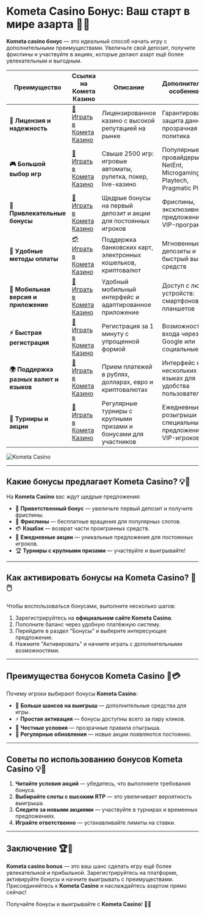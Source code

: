 # Kometa Casino Бонус: Ваш старт в мире азарта 🎁✨

**Kometa casino бонус** — это идеальный способ начать игру с дополнительными преимуществами. Увеличьте свой депозит, получите фриспины и участвуйте в акциях, которые делают азарт ещё более увлекательным и выгодным.

| **Преимущество**                      | **Ссылка на Комета Казино**                | **Описание**                                       | **Дополнительные особенности**                     |
|----------------------------------------|--------------------------------------------|--------------------------------------------------|--------------------------------------------------|
| **🎰 Лицензия и надежность**           | [💎 Играть в Комета Казино](https://brandplay.link/8ZymQJV8) | Лицензированное казино с высокой репутацией на рынке | Гарантированная защита данных и прозрачная политика |
| **🎮 Большой выбор игр**               | [🎉 Играть в Комета Казино](https://brandplay.link/8ZymQJV8) | Свыше 2500 игр: игровые автоматы, рулетка, покер, live-казино | Популярные провайдеры: NetEnt, Microgaming, Playtech, Pragmatic Play |
| **🎁 Привлекательные бонусы**          | [🎯 Играть в Комета Казино](https://brandplay.link/8ZymQJV8) | Щедрые бонусы на первый депозит и акции для постоянных игроков | Фриспины, эксклюзивные предложения и VIP-программы |
| **💸 Удобные методы оплаты**           | [💳 Играть в Комета Казино](https://brandplay.link/8ZymQJV8) | Поддержка банковских карт, электронных кошельков, криптовалют | Мгновенные депозиты и быстрый вывод средств |
| **📱 Мобильная версия и приложение**   | [🚀 Играть в Комета Казино](https://brandplay.link/8ZymQJV8) | Удобный мобильный интерфейс и адаптированное приложение | Доступ с любых устройств: смартфонов и планшетов |
| **⚡ Быстрая регистрация**             | [🔑 Играть в Комета Казино](https://brandplay.link/8ZymQJV8) | Регистрация за 1 минуту с упрощенной формой | Возможность входа через Google или социальные сети |
| **🌍 Поддержка разных валют и языков** | [💸 Играть в Комета Казино](https://brandplay.link/8ZymQJV8) | Прием платежей в рублях, долларах, евро и криптовалютах | Интерфейс на нескольких языках для удобства пользователей |
| **🏅 Турниры и акции**                 | [🎲 Играть в Комета Казино](https://brandplay.link/8ZymQJV8) | Регулярные турниры с крупными призами и бонусами для участников | Ежедневные розыгрыши и специальные предложения для VIP-игроков |

![Kometa Casino](https://miryarche.ru/wp-content/uploads/2024/08/kometa-kazino.webp)

---

## Какие бонусы предлагает Kometa Casino? 💡🎰

На **Kometa Casino** вас ждут щедрые предложения:

- 🎁 **Приветственный бонус** — увеличьте первый депозит и получите фриспины.
- 🎲 **Фриспины** — бесплатные вращения для популярных слотов.
- 💳 **Кэшбэк** — возврат части проигранных средств.
- 🌟 **Ежедневные акции** — уникальные предложения для постоянных игроков.
- 🏆 **Турниры с крупными призами** — участвуйте и выигрывайте!

---

## Как активировать бонусы на Kometa Casino? 🚀🖱️

Чтобы воспользоваться бонусами, выполните несколько шагов:

1. Зарегистрируйтесь на **официальном сайте Kometa Casino**.
2. Пополните баланс через удобную платёжную систему.
3. Перейдите в раздел "Бонусы" и выберите интересующее предложение.
4. Нажмите "Активировать" и начните играть с дополнительными возможностями.

---

## Преимущества бонусов Kometa Casino 🌟💳

Почему игроки выбирают бонусы **Kometa Casino**:

- 🎰 **Больше шансов на выигрыш** — дополнительные средства для игры.
- ⚡ **Простая активация** — бонусы доступны всего за пару кликов.
- 🔐 **Честные условия** — прозрачные правила отыгрыша.
- 🎀 **Регулярные обновления** — новые акции появляются постоянно.

---

## Советы по использованию бонусов Kometa Casino 💡🎯

1. **Читайте условия акций** — убедитесь, что выполняете требования бонуса.
2. **Выбирайте слоты с высоким RTP** — это увеличивает вероятность выигрыша.
3. **Следите за новыми акциями** — участвуйте в турнирах и временных предложениях.
4. **Играйте ответственно** — устанавливайте лимиты на ставки.

---

## Заключение 🏆🎉

**Kometa casino bonus** — это ваш шанс сделать игру ещё более увлекательной и прибыльной. Зарегистрируйтесь на платформе, активируйте бонусы и начните выигрывать с преимуществами. Присоединяйтесь к **Kometa Casino** и наслаждайтесь азартом прямо сейчас!

Получайте бонусы и выигрывайте с **Kometa Casino**! 🎁🌟
